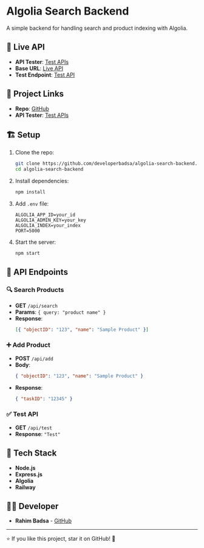 # Algolia Search Backend

A simple backend for handling search and product indexing with Algolia.

## 🚀 Live API
- **API Tester**: [Test APIs](https://api-test-and-management-app.vercel.app/)
- **Base URL**: [Live API](https://algolia-search-backend-production.up.railway.app/api)
- **Test Endpoint**: [Test API](https://algolia-search-backend-production.up.railway.app/api/test)

## 📌 Project Links
- **Repo**: [GitHub](https://github.com/developerbadsa/algolia-search-backend.git)
- **API Tester**: [Test APIs](https://api-test-and-management-app.vercel.app/)


## 🏗 Setup
1. Clone the repo:
   ```sh
   git clone https://github.com/developerbadsa/algolia-search-backend.git
   cd algolia-search-backend
   ```
2. Install dependencies:
   ```sh
   npm install
   ```
3. Add `.env` file:
   ```env
   ALGOLIA_APP_ID=your_id
   ALGOLIA_ADMIN_KEY=your_key
   ALGOLIA_INDEX=your_index
   PORT=5000
   ```
4. Start the server:
   ```sh
   npm start
   ```

## 📜 API Endpoints
### 🔍 Search Products
- **GET** `/api/search`
- **Params**: `{ query: "product name" }`
- **Response**:
  ```json
  [{ "objectID": "123", "name": "Sample Product" }]
  ```

### ➕ Add Product
- **POST** `/api/add`
- **Body**:
  ```json
  { "objectID": "123", "name": "Sample Product" }
  ```
- **Response**:
  ```json
  { "taskID": "12345" }
  ```

### ✅ Test API
- **GET** `/api/test`
- **Response**: `"Test"`

## 🎯 Tech Stack
- **Node.js**
- **Express.js**
- **Algolia**
- **Railway**

## 👨‍💻 Developer
- **Rahim Badsa** - [GitHub](https://github.com/developerbadsa)

---
⭐ If you like this project, star it on GitHub! 🚀

